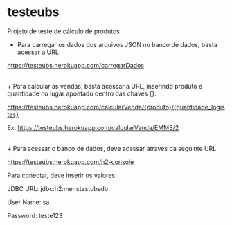 # testeubs
 Projeto de teste de cálculo de produtos
 <br/>
 + Para carregar os dados dos arquivos JSON no banco de dados, basta acessar a URL
 
 https://testeubs.herokuapp.com/carregarDados

 <br/>
 + Para calcular as vendas, basta acessar a URL, inserindo produto e quantidade no lugar apontado dentro das chaves {}:
  
 https://testeubs.herokuapp.com/calcularVenda/{produto}/{quantidade_logistas}
 
 Ex: https://testeubs.herokuapp.com/calcularVenda/EMMS/2

 <br/>
 + Para acessar o banco de dados, deve acessar através da seguinte URL
  
 https://testeubs.herokuapp.com/h2-console
 
 Para conectar, deve inserir os valores:  
 
 JDBC URL: jdbc:h2:mem:testubsdb
 
 User Name: sa
 
 Password: teste123

 
